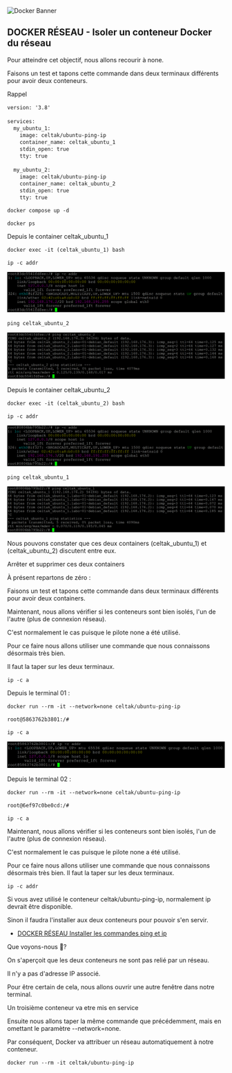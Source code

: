 ![Docker Banner](https://thingsolver.com/wp-content/uploads/docker-cover.png)

## DOCKER RÉSEAU - Isoler un conteneur Docker du réseau

Pour atteindre cet objectif, nous allons recourir à none.

Faisons un test et tapons cette commande dans deux terminaux différents pour avoir deux conteneurs.

Rappel
```
version: '3.8'

services:
  my_ubuntu_1:
    image: celtak/ubuntu-ping-ip
    container_name: celtak_ubuntu_1
    stdin_open: true
    tty: true

  my_ubuntu_2:
    image: celtak/ubuntu-ping-ip
    container_name: celtak_ubuntu_2
    stdin_open: true
    tty: true
```
```
docker compose up -d
```
```
docker ps
```
Depuis le container celtak_ubuntu_1
```
docker exec -it (celtak_ubuntu_1) bash
```
```
ip -c addr
```
![ip-1.png](./images/ip-1.png)
```
ping celtak_ubuntu_2
```
![ping-01.png](./images/ping-01.png)

Depuis le container celtak_ubuntu_2
```
docker exec -it (celtak_ubuntu_2) bash
```
```
ip -c addr
```
![ip-2.png](./images/ip-2.png)
```
ping celtak_ubuntu_1
```
![ping-02.png](./images/ping-02.png)

Nous pouvons constater que ces deux containers (celtak_ubuntu_1) et (celtak_ubuntu_2) discutent entre eux.

Arrêter et supprimer ces deux containers

À présent repartons de zéro :

Faisons un test et tapons cette commande dans deux terminaux différents pour avoir deux containers.

Maintenant, nous allons vérifier si les conteneurs sont bien isolés, l'un de l'autre (plus de connexion réseau).

C'est normalement le cas puisque le pilote none a été utilisé.

Pour ce faire nous allons utiliser une commande que nous connaissons désormais très bien.

Il faut la taper sur les deux terminaux.
```
ip -c a
```
Depuis le terminal 01 :
```
docker run --rm -it --network=none celtak/ubuntu-ping-ip
```
```
root@5863762b3801:/#
```
```
ip -c a
```
![ip-c-1.png](./images/ip-c-1.png)


Depuis le terminal 02 :
```
docker run --rm -it --network=none celtak/ubuntu-ping-ip
```
```
root@6ef97c0be0cd:/#
```
```
ip -c a
```

Maintenant, nous allons vérifier si les conteneurs sont bien isolés, l'un de l'autre (plus de connexion réseau). 

C'est normalement le cas puisque le pilote none a été utilisé.

Pour ce faire nous allons utiliser une commande que nous connaissons désormais très bien. Il faut la taper sur les deux terminaux.
```
ip -c addr
```
Si vous avez utilisé le conteneur celtak/ubuntu-ping-ip, normalement ip devrait être disponible. 

Sinon il faudra l'installer aux deux conteneurs pour pouvoir s'en servir.

- [DOCKER RÉSEAU Installer les commandes ping et ip](DOCKER-RÉSEAU-Installer-les-commandes-ping-et-ip.md)

Que voyons-nous 🧐?

On s'aperçoit que les deux conteneurs ne sont pas relié par un réseau.

Il n'y a pas d'adresse IP associé.

Pour être certain de cela, nous allons ouvrir une autre fenêtre dans notre terminal.

Un troisième conteneur va etre mis en service

Ensuite nous allons taper la même commande que précédemment, mais en omettant le paramètre --network=none.

Par conséquent, Docker va attribuer un réseau automatiquement à notre conteneur.
```
docker run --rm -it celtak/ubuntu-ping-ip
```

